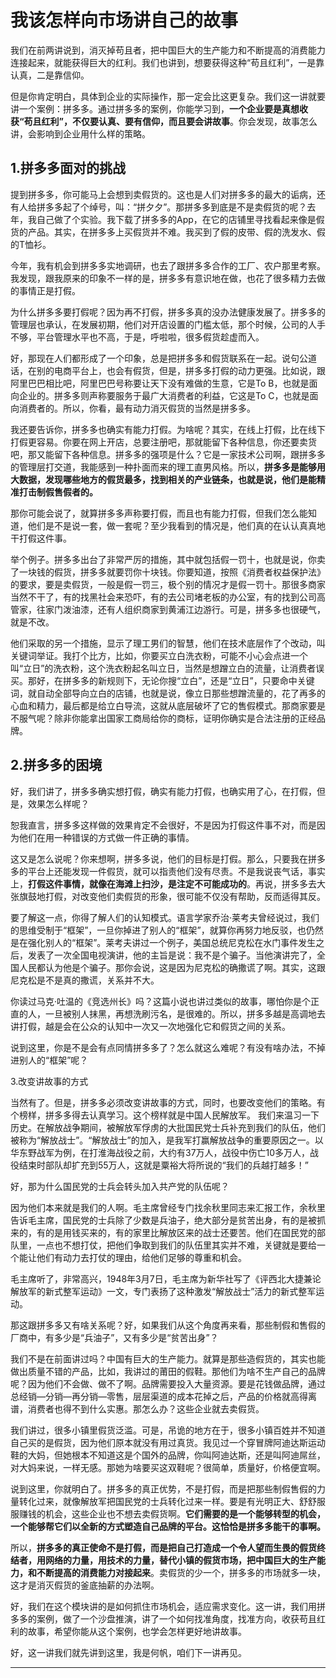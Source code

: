 # 我该怎样向市场讲自己的故事

我们在前两讲说到，消灭掉苟且者，把中国巨大的生产能力和不断提高的消费能力连接起来，就能获得巨大的红利。我们也讲到，想要获得这种“苟且红利”，一是靠认真，二是靠信仰。

但是你肯定明白，具体到企业的实际操作，那一定会比这更复杂。我们这一讲就要讲一个案例：拼多多。通过拼多多的案例，你能学习到，**一个企业要是真想收获“苟且红利”，不仅要认真、要有信仰，而且要会讲故事**。你会发现，故事怎么讲，会影响到企业用什么样的策略。

## 1.拼多多面对的挑战

提到拼多多，你可能马上会想到卖假货的。这也是人们对拼多多的最大的诟病，还有人给拼多多起了个绰号，叫：“拼夕夕”。那拼多多到底是不是卖假货的呢？去年，我自己做了个实验。我下载了拼多多的App，在它的店铺里寻找看起来像是假货的产品。其实，在拼多多上买假货并不难。我买到了假的皮带、假的洗发水、假的T恤衫。

今年，我有机会到拼多多实地调研，也去了跟拼多多合作的工厂、农户那里考察。我发现，跟我原来的印象不一样的是，拼多多有意识地在做，也花了很多精力去做的事情正是打假。

为什么拼多多要打假呢？因为再不打假，拼多多真的没办法健康发展了。拼多多的管理层也承认，在发展初期，他们对开店设置的门槛太低，那个时候，公司的人手不够，平台管理水平也不高，于是，呼啦啦，很多假货趁虚而入。

好，那现在人们都形成了一个印象，总是把拼多多和假货联系在一起。说句公道话，在别的电商平台上，也会有假货，但是，拼多多打假的动力更强。比如说，跟阿里巴巴相比吧，阿里巴巴号称要让天下没有难做的生意，它是To B，也就是面向企业的。拼多多则声称要服务于最广大消费者的利益，它这是To C，也就是面向消费者的。所以，你看，最有动力消灭假货的当然是拼多多。

我还要告诉你，拼多多也确实有能力打假。为啥呢？其实，在线上打假，比在线下打假更容易。你要在网上开店，总要注册吧，那就能留下各种信息，你还要卖货吧，那又能留下各种信息。拼多多的强项是什么？它是一家技术公司啊，跟拼多多的管理层打交道，我能感到一种扑面而来的理工直男风格。所以，**拼多多是能够用大数据，发现哪些地方的假货最多，找到相关的产业链条，也就是说，他们是能精准打击制假售假者的。**

那你可能会说了，就算拼多多声称要打假，而且也有能力打假，但我们怎么能知道，他们是不是说一套，做一套呢？至少我看到的情况是，他们真的在认认真真地干打假这件事。

举个例子。拼多多出台了非常严厉的措施，其中就包括假一罚十，也就是说，你卖了一块钱的假货，拼多多就要罚你十块钱。你要知道，按照《消费者权益保护法》的要求，要是卖假货，一般是假一罚三，极个别的情况才是假一罚十。那很多商家当然不干了，有的找黑社会来恐吓，有的去公司堵老板的办公室，有的找到公司高管家，往家门泼油漆，还有人组织商家到黄浦江边游行。可是，拼多多也很硬气，就是不改。

他们采取的另一个措施，显示了理工男们的智慧，他们在技术底层作了个改动，叫关键词举证。我打个比方，比如，你要买立白洗衣粉，可能不小心会点进一个叫“立日”的洗衣粉，这个洗衣粉起名叫立日，当然是想蹭立白的流量，让消费者误买。那好，在拼多多的新规则下，无论你搜“立白”，还是“立日”，只要命中关键词，就自动全部导向立白的店铺，也就是说，像立日那些想蹭流量的，花了再多的心血和精力，最后都是给立白导流，这就从底层破坏了它的售假模式。那商家要是不服气呢？除非你能拿出国家工商局给你的商标，证明你确实是合法注册的正经品牌。

## 2.拼多多的困境

好，我们讲了，拼多多确实想打假，确实有能力打假，也确实用了心，在打假，但是，效果怎么样呢？

恕我直言，拼多多这样做的效果肯定不会很好，不是因为打假这件事不对，而是因为他们在用一种错误的方式做一件正确的事情。

这又是怎么说呢？你来想啊，拼多多说，他们的目标是打假。那么，只要我在拼多多的平台上还能发现一件假货，就可以指责他们没有尽责。不是我说丧气话，事实上，**打假这件事情，就像在海滩上扫沙，是注定不可能成功的**。再说，拼多多去大张旗鼓地打假，对改变他们卖假货的形象，很可能不仅没有帮助，反而适得其反。

要了解这一点，你得了解人们的认知模式。语言学家乔治·莱考夫曾经说过，我们的思维受制于“框架”，一旦你掉进了别人的“框架”，就算你再努力地反驳，也仍然是在强化别人的“框架”。莱考夫讲过一个例子，美国总统尼克松在水门事件发生之后，发表了一次全国电视演讲，他的主旨是说：我不是个骗子。当他演讲完了，全国人民都认为他是个骗子。那你会说，这是因为尼克松的确撒谎了啊。其实，这跟尼克松是不是真的撒谎，关系并不大。

你读过马克·吐温的《竞选州长》吗？这篇小说也讲过类似的故事，哪怕你是个正直的人，一旦被别人抹黑，再想洗刷污名，是很难的。所以，拼多多越是高调地去讲打假，越是会在公众的认知中一次又一次地强化它和假货之间的关系。

说到这里，你是不是会有点同情拼多多了？怎么就这么难呢？有没有啥办法，不掉进别人的“框架”呢？

3.改变讲故事的方式

当然有了。但是，拼多多必须改变讲故事的方式，同时，也要改变他们的策略。有个榜样，拼多多得去认真学习。这个榜样就是中国人民解放军。
我们来温习一下历史。在解放战争期间，被解放军俘虏的大批国民党士兵补充到我们的队伍，他们被称为“解放战士”。“解放战士”的加入，是我军打赢解放战争的重要原因之一。以华东野战军为例，在打淮海战役之前，大约有37万人，战役中伤亡10多万人，战役结束时部队却扩充到55万人，这就是粟裕大将所说的“我们的兵越打越多！”

好，那为什么国民党的士兵会转头加入共产党的队伍呢？

因为他们本来就是我们的人啊。毛主席曾经专门找余秋里同志来汇报工作，余秋里告诉毛主席，国民党的士兵除了少数是兵油子，绝大部分是贫苦出身，有的是被抓来的，有的是用钱买来的，有的家里比解放区来的战士还要苦。他们在国民党的部队里，一点也不想打仗，把他们争取到我们的队伍里其实并不难，关键就是要给一个能让他们有动力去打仗的理由，给他们足够的尊重和机会。

毛主席听了，非常高兴，1948年3月7日，毛主席为新华社写了《评西北大捷兼论解放军的新式整军运动》一文，专门表扬了这种激发“解放战士”活力的新式整军运动。

那这跟拼多多又有啥关系呢？好，如果我们从这个角度再来看，那些制假和售假的厂商中，有多少是“兵油子”，又有多少是“贫苦出身”？

我们不是在前面讲过吗？中国有巨大的生产能力。就算是那些造假货的，其实也能做出质量不错的产品，比如，我讲过的莆田的假鞋。那他们为啥不生产自己的品牌呢？因为他们不会做、做不了啊。品牌需要投入大量资源。要是花钱做品牌，通过总经销—分销—再分销—零售，层层渠道的成本花掉之后，产品的价格就高得离谱，消费者也得不到什么实惠。那怎么办？这些企业就去卖假货。

我们讲过，很多小镇里假货泛滥。可是，吊诡的地方在于，很多小镇百姓并不知道自己买的是假货，因为他们原本就没有用过真货。我见过一个穿冒牌阿迪达斯运动鞋的大妈，但她根本不知道这是个国外的品牌，你叫阿迪达斯，还是叫阿迪屌丝，对大妈来说，一样无感。那她为啥要买这双鞋呢？很简单，质量好，价格便宜啊。

说到这里，你就明白了。拼多多的真正优势，不是打假，而是把那些制假售假的力量转化过来，就像解放军把国民党的士兵转化过来一样。要是有光明正大、舒舒服服赚钱的机会，这些企业也不想去卖假货啊。**它们需要的是一个能够转型的机会，一个能够帮它们以全新的方式塑造自己品牌的平台。这恰恰是拼多多能干的事啊。**

所以，**拼多多的真正使命不是打假，而是把自己打造成一个令人望而生畏的假货终结者，用网络的力量，用技术的力量，替代小镇的假货市场，把中国巨大的生产能力，和不断提高的消费能力对接起来**。卖假货的少一个，拼多多的市场就多一块，这才是消灭假货的釜底抽薪的办法啊。

好，我们在这个模块讲的是如何抓住市场机会，适应需求变化。这一讲，我们用拼多多的案例，做了一个沙盘推演，讲了一个如何找准角度，找准方向，收获苟且红利的故事，希望你能从这个案例，也学会怎样更好地讲故事。

好，这一讲我们就先讲到这里，我是何帆，咱们下一讲再见。

---
